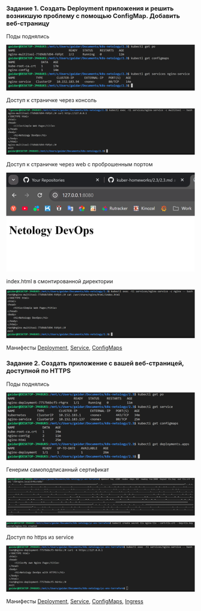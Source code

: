 ### Задание 1. Создать Deployment приложения и решить возникшую проблему с помощью ConfigMap. Добавить веб-страницу

Поды поднялись

![alt text](applyed.png)

Доступ к страничке через консоль

![alt text](<via console.png>)

Доступ к страничке через web с проброшенным портом

![alt text](<via web.png>)

index.html в смонтированной директории

![alt text](<mount page.png>)

Манифесты [Deployment](deployment_multitool_nginx.yaml), [Service](service.yaml), [ConfigMaps](configmap.yaml)

### Задание 2. Создать приложение с вашей веб-страницей, доступной по HTTPS

Поды поднялись

![alt text](applyed2.png)

Генерим самоподписанный сертификат

![alt text](ssl1.png)

![alt text](ssl2.png)

Доступ по https из service

![alt text](https_access.png)

Манифесты [Deployment](deployment_nginx.yaml), [Service](service_nginx.yaml), [ConfigMaps](configmap_nginx.yaml), [Ingress](ingress.yaml)